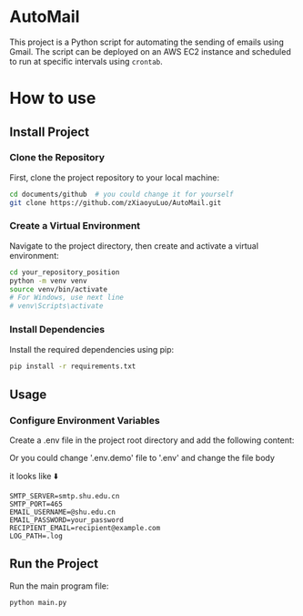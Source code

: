 # AutoMail

This project is a Python script for automating the sending of emails using Gmail. The script can be deployed on an AWS EC2 instance and scheduled to run at specific intervals using `crontab`.

# How to use

## Install Project

### Clone the Repository
First, clone the project repository to your local machine:

```bash
cd documents/github  # you could change it for yourself
git clone https://github.com/zXiaoyuLuo/AutoMail.git
```

### Create a Virtual Environment
Navigate to the project directory, then create and activate a virtual environment:

```bash
cd your_repository_position
python -m venv venv
source venv/bin/activate
# For Windows, use next line
# venv\Scripts\activate
```

### Install Dependencies
Install the required dependencies using pip:

```bash
pip install -r requirements.txt
```

## Usage

### Configure Environment Variables

Create a .env file in the project root directory and add the following content:

Or you could change '.env.demo' file to '.env' and change the file body

it looks like ⬇️
```.env
SMTP_SERVER=smtp.shu.edu.cn
SMTP_PORT=465
EMAIL_USERNAME=@shu.edu.cn
EMAIL_PASSWORD=your_password
RECIPIENT_EMAIL=recipient@example.com
LOG_PATH=.log
```

## Run the Project
Run the main program file:

```bash
python main.py
```




